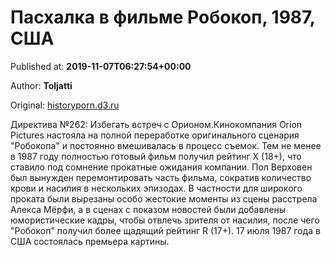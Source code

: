
# Пасхалка в фильме Робокоп, 1987, США

Published at: **2019-11-07T06:27:54+00:00**

Author: **Toljatti**

Original: [historyporn.d3.ru](https://historyporn.d3.ru/paskhalka-v-filme-robokop-1987-ssha-1873089/)

Директива №262: Избегать встреч с Орионом.Кинокомпания Orion Pictures настояла на полной переработке оригинального сценария "Робокопа" и постоянно вмешивалась в процесс съемок. Тем не менее в 1987 году полностью готовый фильм получил рейтинг Х (18+), что ставило под сомнение прокатные ожидания компании. Пол Верховен был вынужден перемонтировать часть фильма, сократив количество крови и насилия в нескольких эпизодах. В частности для широкого проката были вырезаны особо жестокие моменты из сцены расстрела Алекса Мёрфи, а в сценах с показом новостей были добавлены юмористические кадры, чтобы отвлечь зрителя от насилия, после чего "Робокоп" получил более щадящий рейтинг R (17+). 17 июля 1987 года в США состоялась премьера картины.
